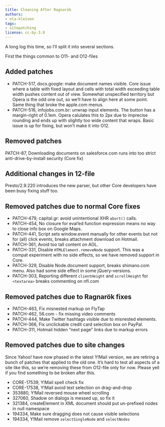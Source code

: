```yaml
---
title: Cleaning After Ragnarök
authors:
- ola-kleiven
tags:
- sitepatching
license: cc-by-3.0
---
```


A long log this time, so I’ll split it into several sections.

First the things common to O11- and O12-files

## Added patches

- PATCH-517, docs.google: make document names visible. Core issue where a table with fixed layout and cells with total width exceeding table width pushes content out of view. Somewhat unspecified territory but Opera is the odd one out, so we’ll have to align here at some point. Same thing that broke the apple.com menus.
- PATCH-516, infojobs.com.br: unwrap input elements. The button has a margin-right of 0.1em. Opera calulates this to 2px due to imprecise rounding and ends up with slightly too wide content that wraps. Basic issue is up for fixing, but won’t make it into O12.

## Removed patches

PATCH-87, Downloading documents on salesforce.com runs into too strict anti-drive-by-install security (Core fix)

## Additional changes in 12-file

Presto/2.9.220 introduces the new parser, but other Core developers have been busy fixing stuff too.

## Removed patches due to normal Core fixes

- PATCH-479, capital.gr: avoid unintentional XHR `abort()` calls.
- PATCH-454, No closure for eval’ed function expression means no way to close info box on Google Maps.
- PATCH-441, Script sets window.event manually for other events but not for (all) click events, breaks attachment download on Hotmail.
- PATCH-361, Avoid too tall content on AOL.
- PATCH-331, Disable `HTMLElement.removeNode` support. This was a compat experiment with no side effects, so we have removed support in Core.
- PATCH-329, Disable Node.document support, breaks shimano.com menu. Also had some side effect in some jQuery-versions.
- PATCH-303, Reporting different `clientHeight` and `scrollHeight` for `<textarea>` breaks commenting on nfl.com

## Removed patches due to Ragnarök fixes

- PATCH-463, Fix misnested markup on FlyTap
- PATCH-462, 56.com - fix missing video comments
- PATCH-444, Make Twitter hashtags visible due to misnested elements.
- PATCH-366, Fix unclickable credit card selection box on PayPal.
- PATCH-311, Hotmail hidden “next page” links due to markup errors

## Removed patches due to site changes

Since Yahoo! have now phased in the latest Y!Mail version, we are retiring a bunch of patches that applied to the old one. It’s hard to test all aspects of a site like this, so we’re removing these from O12-file only for now. Please yell if you find something to be broken after this.

- CORE-17539, Y!Mail spell check fix
- CORE-17538, Y!Mail avoid text selection on drag-and-drop
- 353880, Y!Mail reversed mouse wheel scrolling
- 327060, Shadow on dialogs is messed up, so fix it
- 321384, createElement in XML document should put un-prefixed nodes in null namespace
- 194334, Make sure dragging does not cause visible selections
- 194334, Y!Mail remove `selectSingleNode` and `selectNodes`
